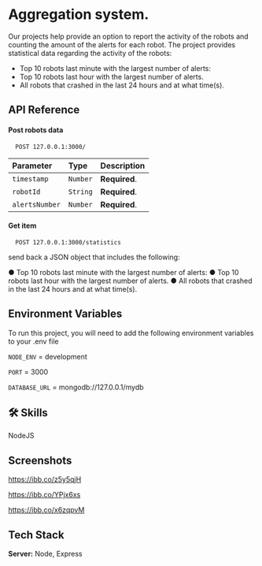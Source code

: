 
# Aggregation system.

Our projects help provide an option to report the activity
of the robots and counting the amount of the alerts for each robot.
The project provides statistical data regarding the activity of the robots: 
* Top 10 robots last minute with the largest number of alerts:
* Top 10 robots last hour with the largest number of alerts.
* All robots that crashed in the last 24 hours and at what time(s).

## API Reference

#### Post robots data

```http
  POST 127.0.0.1:3000/
```

| Parameter      | Type     | Description   |
| :------------- | :------- | :------------ |
| `timestamp`    | `Number` | **Required**. |
| `robotId`      | `String` | **Required**. |
| `alertsNumber` | `Number` | **Required**. |

#### Get item

```http
  POST 127.0.0.1:3000/statistics
```
send back a JSON object that includes the following:

● Top 10 robots last minute with the largest number of alerts:
● Top 10 robots last hour with the largest number of alerts.
● All robots that crashed in the last 24 hours and at what time(s).


## Environment Variables

To run this project, you will need to add the following environment variables to your .env file

`NODE_ENV` = development

`PORT` = 3000

`DATABASE_URL` = mongodb://127.0.0.1/mydb


## 🛠 Skills
NodeJS


## Screenshots

https://ibb.co/z5y5qjH

https://ibb.co/YPjx6xs

https://ibb.co/x6zqpvM


## Tech Stack

**Server:** Node, Express

